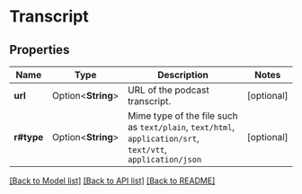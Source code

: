 # Transcript

## Properties

Name | Type | Description | Notes
------------ | ------------- | ------------- | -------------
**url** | Option<**String**> | URL of the podcast transcript. | [optional]
**r#type** | Option<**String**> | Mime type of the file such as `text/plain`, `text/html`, `application/srt`, `text/vtt`, `application/json`  | [optional]

[[Back to Model list]](../README.md#documentation-for-models) [[Back to API list]](../README.md#documentation-for-api-endpoints) [[Back to README]](../README.md)


